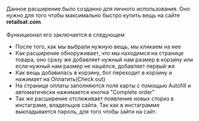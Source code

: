 Данное расширение было созданно для личного использования. Оно нужно для того чтобы максимально быстро купить вещь на сайте <strong>retailsat.com</strong>.<br> 
<br>
Функиционал его заключается в следующем
<ul>
<li>После того, как мы выбрали нужную вещь, мы кликаем на нее</li>
<li>Как расширение обноруживает, что мы находимся на странице товара, оно сразу же добавляет нужный нам размер в корзину или если нужный нам размер не нашёлся, добавляет первый же</li>
<li>Как вещь добавилась в корзину, бот переходит в корзину и нажимает на Оплатить(Check out)</li>
<li>На странице оплаты заполняются поля карты с помощью Autofill и автоматически нажимается кнопка "Complete order"</li>
<li>Так же расширение отслеживает появление новых сториз в инстаграме, владельцов сайта. Так как в инстаграмме выкладывается пароль, для того чтобы зайти на сайт.</li>
 </ul>